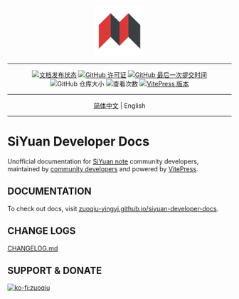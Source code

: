 <div align="center">
<img src="./docs/public/static/siyuan-logo-512.png" style="width: 8em; height: 8em;">

---
[![文档发布状态](https://img.shields.io/github/actions/workflow/status/Zuoqiu-Yingyi/siyuan-developer-docs/publish.yml?style=flat-square)](https://github.com/Zuoqiu-Yingyi/siyuan-developer-docs/actions/workflows/publish.yml)
[![GitHub 许可证](https://img.shields.io/github/license/Zuoqiu-Yingyi/siyuan-developer-docs?style=flat-square)](https://github.com/Zuoqiu-Yingyi/siyuan-developer-docs/blob/main/LICENSE)
[![GitHub 最后一次提交时间](https://img.shields.io/github/last-commit/Zuoqiu-Yingyi/siyuan-developer-docs?style=flat-square)](https://github.com/Zuoqiu-Yingyi/siyuan-developer-docs/commits/main)
![GitHub 仓库大小](https://img.shields.io/github/repo-size/Zuoqiu-Yingyi/siyuan-developer-docs?style=flat-square)
![查看次数](https://hits.b3log.org/Zuoqiu-Yingyi/siyuan-developer-docs.svg)
[![VitePress 版本](https://img.shields.io/badge/VitePress-1.0.0--beta.1-10B981?style=flat-square)](https://github.com/vuejs/vitepress)

---
[简体中文](./README-zh-Hans.md) \| English

---
</div>

# SiYuan Developer Docs

Unofficial documentation for [SiYuan note](https://github.com/siyuan-note/siyuan) community developers, maintained by [community developers](https://github.com/Zuoqiu-Yingyi/siyuan-developer-docs/graphs/contributors) and powered by [VitePress](https://vitepress.vuejs.org/).


## DOCUMENTATION

To check out docs, visit [zuoqiu-yingyi.github.io/siyuan-developer-docs](https://zuoqiu-yingyi.github.io/siyuan-developer-docs/en/).

## CHANGE LOGS

[CHANGELOG.md](./CHANGELOG.md)

## SUPPORT & DONATE

[![ko-fi:zuoqiu](https://ko-fi.com/img/githubbutton_sm.svg)](https://ko-fi.com/C1C1LEIJ5)
